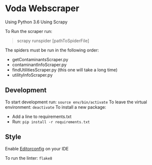# Voda Webscraper
Using Python 3.6
Using Scrapy

To Run the scraper run:
> scrapy runspider [pathToSpiderFile]

The spiders must be run in the following order:
- getContaminantsScraper.py
- contaminantInfoScraper.py
- findUtilitiesScraper.py (this one will take a long time)
- utilityInfoScraper.py

## Development
To start development run:
`
source env/bin/activate
`
To leave the virtual environment:
`
deactivate
`
To install a new package:
- Add a line to requirements.txt
- Run: `pip install -r requirements.txt`

## Style
Enable [Editorconfig](http://editorconfig.org) on your IDE

To run the linter: `flake8`
